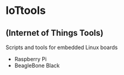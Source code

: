 # IoTtools
## (Internet of Things Tools)
Scripts and tools for embedded Linux boards

 - Raspberry Pi
 - BeagleBone Black
